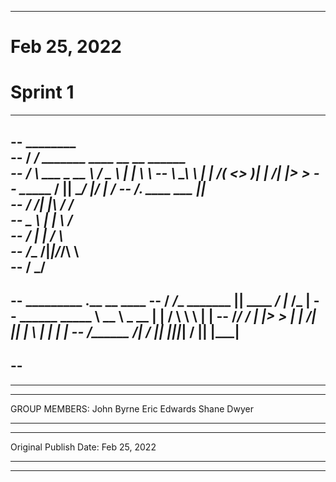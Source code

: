 ---------------------------------
# Feb 25, 2022
# Sprint 1

--------------------------------------------------------------------
--    ________                                
--   /  _____/ _______   ____   __ __ ______  
--  /   \  ___ \_  __ \ /  _ \ |  |  \\____ \ 
--  \    \_\  \ |  | \/(  <_> )|  |  /|  |_> >
--   \______  / |__|    \____/ |____/ |   __/ 
--    ______\/_.___ ____  ___         |__|    
--   /   _____/|   |\   \/  /                 
--   \_____  \ |   | \     /                  
--   /        \|   | /     \                  
--  /_______  /|___|/___/\  \                 
--          \/            \_/                 
--
--             _________                .__           __     ____ 
--            /   _____/______  _______ |__|  ____  _/  |_  /_   |
--    ______  \_____  \ \____ \ \_  __ \|  | /    \ \   __\  |   |
--   /_____/  /        \|  |_> > |  | \/|  ||   |  \ |  |    |   |
--           /_______  /|   __/  |__|   |__||___|  / |__|    |___|
--
--
--------------------------------------------------------------------

--------------------------------------------------------------------
--------------------------------------------------------------------

GROUP MEMBERS:
  John Byrne
  Eric Edwards
  Shane Dwyer

--------------------------------------------------------------------
--------------------------------------------------------------------

Original Publish Date: Feb 25, 2022

--------------------------------------------------------------------
--------------------------------------------------------------------



